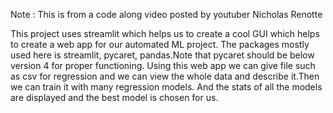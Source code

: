 Note : This is from a code along video posted by youtuber Nicholas Renotte

This project uses streamlit which helps us to create a cool GUI which helps to create a web app for our automated ML project.
The packages mostly used here is streamlit, pycaret, pandas.Note that pycaret should be below version 4 for proper functioning.
Using this web app we can give file such as csv for regression and we can view the whole data and describe it.Then we can train it with many regression models.
And the stats of all the models are displayed and the best model is chosen for us.
